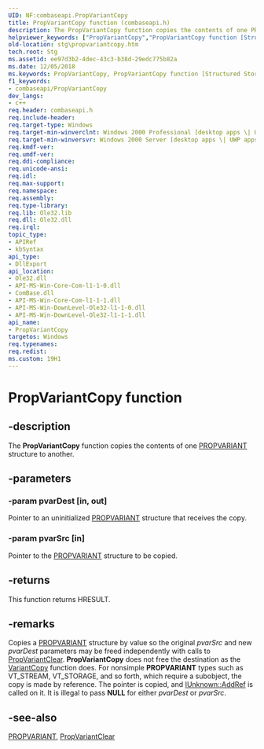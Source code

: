 ```yaml
---
UID: NF:combaseapi.PropVariantCopy
title: PropVariantCopy function (combaseapi.h)
description: The PropVariantCopy function copies the contents of one PROPVARIANT structure to another.helpviewer_keywords: ["PropVariantCopy","PropVariantCopy function [Structured Storage]","_stg_propvariantcopy","combaseapi/PropVariantCopy","stg.propvariantcopy"]
old-location: stg\propvariantcopy.htm
tech.root: Stg
ms.assetid: ee97d3b2-4dec-43c3-b38d-29edc775b82a
ms.date: 12/05/2018
ms.keywords: PropVariantCopy, PropVariantCopy function [Structured Storage], _stg_propvariantcopy, combaseapi/PropVariantCopy, stg.propvariantcopy
f1_keywords:
- combaseapi/PropVariantCopy
dev_langs:
- c++
req.header: combaseapi.h
req.include-header: 
req.target-type: Windows
req.target-min-winverclnt: Windows 2000 Professional [desktop apps \| UWP apps]
req.target-min-winversvr: Windows 2000 Server [desktop apps \| UWP apps]
req.kmdf-ver: 
req.umdf-ver: 
req.ddi-compliance: 
req.unicode-ansi: 
req.idl: 
req.max-support: 
req.namespace: 
req.assembly: 
req.type-library: 
req.lib: Ole32.lib
req.dll: Ole32.dll
req.irql: 
topic_type:
- APIRef
- kbSyntax
api_type:
- DllExport
api_location:
- Ole32.dll
- API-MS-Win-Core-Com-l1-1-0.dll
- ComBase.dll
- API-MS-Win-Core-Com-l1-1-1.dll
- API-MS-Win-DownLevel-Ole32-l1-1-0.dll
- API-MS-Win-DownLevel-Ole32-l1-1-1.dll
api_name:
- PropVariantCopy
targetos: Windows
req.typenames: 
req.redist: 
ms.custom: 19H1
---
```


# PropVariantCopy function

## -description

The 
<b>PropVariantCopy</b> function
			copies the contents of one 
<a href="https://docs.microsoft.com/windows/desktop/api/propidl/ns-propidl-propvariant">PROPVARIANT</a> structure to another.

## -parameters

### -param pvarDest [in, out]

Pointer to an uninitialized 
<a href="https://docs.microsoft.com/windows/desktop/api/propidl/ns-propidl-propvariant">PROPVARIANT</a> structure that receives the copy.

### -param pvarSrc [in]

Pointer to the 
<a href="https://docs.microsoft.com/windows/desktop/api/propidl/ns-propidl-propvariant">PROPVARIANT</a> structure to be copied.

## -returns

This function returns HRESULT.

## -remarks

Copies a 
<a href="https://docs.microsoft.com/windows/desktop/api/propidl/ns-propidl-propvariant">PROPVARIANT</a> structure by value so the original <i>pvarSrc</i> and new <i>pvarDest</i> parameters may be freed independently with calls to 
<a href="https://docs.microsoft.com/windows/desktop/api/propidl/nf-propidl-propvariantclear">PropVariantClear</a>. 
<b>PropVariantCopy</b> does not free the destination as the <a href="https://msdn.microsoft.com/library/ms221697.aspx">VariantCopy</a> function does. For nonsimple 
<b>PROPVARIANT</b> types such as VT_STREAM, VT_STORAGE, and so forth, which require a subobject, the copy is made by reference. The pointer is copied, and [IUnknown::AddRef](/en-us/windows/win32/api/unknwn/nf-unknwn-iunknown-addref) is called on it. It is illegal to pass <b>NULL</b> for either <i>pvarDest</i> or <i>pvarSrc</i>.

## -see-also

[PROPVARIANT](/windows/desktop/api/propidl/ns-propidl-propvariant), [PropVariantClear](/windows/desktop/api/propidl/nf-propidl-propvariantclear)
